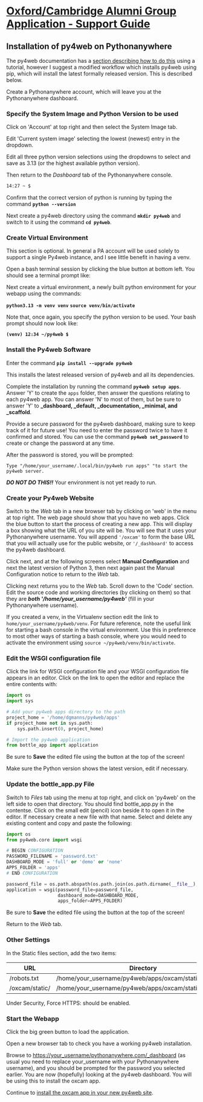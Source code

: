 # [Oxford/Cambridge Alumni Group Application - Support Guide](support.md)

## Installation of py4web on Pythonanywhere

The py4web documentation has a [section describing how to do this](https://py4web.com/_documentation/static/en/chapter-03.html#deployment-on-pythonanywhere-com) using a tutorial, however I suggest a modified workflow which installs py4web using pip, which will install the latest formally released version. This is described below.

Create a Pythonanywhere account, which will leave you at the Pythonanywhere dashboard.

### Specify the System Image and Python Version to be used

Click on 'Account' at top right and then select the System Image tab.

Edit 'Current system image' selecting the lowest (newest) entry in the dropdown.

Edit all three python version selections using the dropdowns to select and save as 3.13 (or the highest available python version).

Then return to the *Dashboard* tab of the Pythonanywhere console.

```bash
14:27 ~ $
```

Confirm that the correct version of python is running by typing the command **`python --version`**

Next create a py4web directory using the command **`mkdir py4web`** and switch to it using the command **`cd py4web`**.

### Create Virtual Environment

This section is optional. In general a PA account will be used solely to support a single Py4web instance, and I see little benefit in having a venv.

Open a bash terminal session by clicking the blue button at bottom left. You should see a terminal prompt like:

Next create a virtual environment, a newly built python environment for your webapp using the commands:

**`python3.13 -m venv venv`**
**`source venv/bin/activate`**

Note that, once again, you specify the python version to be used. Your bash prompt should now look like:

**`(venv) 12:34 ~/py4web $`**

### Install the Py4web Software

Enter the command **`pip install --upgrade py4web`**

This installs the latest released version of py4web and all its dependencies.

Complete the installation by running the command **`py4web setup apps`**. Answer 'Y' to create the `apps` folder, then answer the questions relating to each py4web app. You can answer 'N' to most of them, but be sure to answer 'Y' to **_dashboard, _default, _documentation, _minimal, and _scaffold**.

Provide a secure password for the py4web dashboard, making sure to keep track of it for future use! You need to enter the password twice to have it confirmed and stored. You can use the command **`py4web set_password`** to create or change the password at any time.

After the password is stored, you will be prompted:

`Type "/home/your_username/.local/bin/py4web run apps" "to start the py4web server.`

***DO NOT DO THIS!!*** Your environment is not yet ready to run.

### Create your Py4web Website

Switch to the *Web* tab in a new browser tab by clicking on 'web' in the menu at top right. The web page should show that you have no web apps. Click the blue button to start the process of creating a new app. This will display a box showing what the URL of you site will be. You will see that it uses your Pythonanywhere username. You will append `'/oxcam'` to form the base URL that you will actually use for the public website, or `'/_dashboard'` to access the py4web dashboard.

Click next, and at the following screens select **Manual Configuration** and next the latest version of Python 3, then next again past the Manual Configuration notice to return to the *Web* tab.

Clicking next returns you to the *Web* tab. Scroll down to the 'Code' section. Edit the source code and working directories (by clicking on them) so that they are ***both '/home/your_username/py4web'*** (fill in your Pythonanywhere username).

If you created a venv, in the Virtualenv section edit the link to `home/your_username/py4web/venv`. For future reference, note the useful link for starting a bash console in the virtual environment. Use this in preference to most other ways of starting a bash console, where you would need to activate the environment using `source ~/py4web/venv/bin/activate`.

### Edit the WSGI configuration file

Click the link for WSGI configuration file and your WSGI configuration file appears in an editor. Click on the link to open the editor and replace the entire contents with:

```python
import os
import sys

# Add your py4web apps directory to the path
project_home = '/home/dgmanns/py4web/apps'
if project_home not in sys.path:
    sys.path.insert(0, project_home)

# Import the py4web application
from bottle_app import application
```

Be sure to **Save** the edited file using the button at the top of the screen!

Make sure the Python version shows the latest version, edit if necessary.

### Update the bottle_app.py File

Switch to *Files* tab using the menu at top right, and click on 'py4web' on the left side to open that directory. You should find bottle_app.py in the contentse. Click on the small edit (pencil) icon beside it to open it in the editor. If necessary create a new file with that name. Select and delete any existing content and copy and paste the following:

```python
import os
from py4web.core import wsgi

# BEGIN CONFIGURATION
PASSWORD_FILENAME = 'password.txt'
DASHBOARD_MODE = 'full' or 'demo' or 'none'
APPS_FOLDER = 'apps'
# END CONFIGURATION

password_file = os.path.abspath(os.path.join(os.path.dirname(__file__), PASSWORD_FILENAME))
application = wsgi(password_file=password_file, 
                   dashboard_mode=DASHBOARD_MODE,
                   apps_folder=APPS_FOLDER)
```

Be sure to **Save** the edited file using the button at the top of the screen!

Return to the *Web* tab.

### Other Settings

In the Static files section, add the two items:

|URL|Directory|
|---|---|
|/robots.txt|/home/your_username/py4web/apps/oxcam/static/robots.txt|
|/oxcam/static/|/home/your_username/py4web/apps/oxcam/static/|

Under Security, Force HTTPS: should be enabled.

### Start the Webapp

Click the big green button to load the application.

Open a new browser tab to check you have a working py4web installation.

Browse to [https://your_username/pythonanywhere.com/_dashboard](https://your_username/pythonanywhere.com/_dashboard) (as usual you need to replace your_username with your Pythonanywhere username), and you should be prompted for the password you selected earlier. You are now (hopefully) looking at the py4web dashboard. You will be using this to install the oxcam app.

Continue to [install the oxcam app in your new py4web site](install#download-the-latest-version-of-the-oxcam-software).
